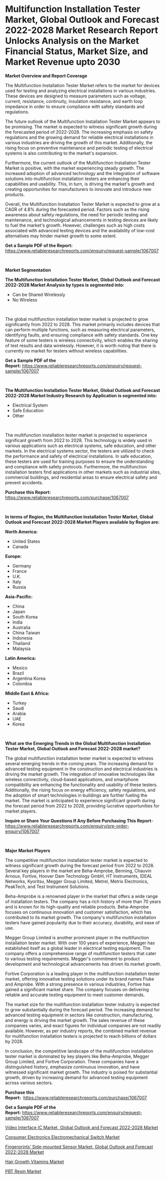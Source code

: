 <p><h1>Multifunction Installation Tester Market, Global Outlook and Forecast 2022-2028 Market Research Report Unlocks Analysis on the Market Financial Status, Market Size, and Market Revenue upto 2030</h1></p><p><strong>Market Overview and Report Coverage</strong></p>
<p><p>The Multifunction Installation Tester Market refers to the market for devices used for testing and analyzing electrical installations in various industries. These devices are designed to measure parameters such as voltage, current, resistance, continuity, insulation resistance, and earth loop impedance in order to ensure compliance with safety standards and regulations.</p><p>The future outlook of the Multifunction Installation Tester Market appears to be promising. The market is expected to witness significant growth during the forecasted period of 2022-2028. The increasing emphasis on safety regulations and the growing demand for reliable electrical installations in various industries are driving the growth of this market. Additionally, the rising focus on preventive maintenance and periodic testing of electrical systems is also contributing to the market's expansion.</p><p>Furthermore, the current outlook of the Multifunction Installation Tester Market is positive, with the market experiencing steady growth. The increased adoption of advanced technology and the integration of software solutions into multifunction installation testers are enhancing their capabilities and usability. This, in turn, is driving the market's growth and creating opportunities for manufacturers to innovate and introduce new products.</p><p>Overall, the Multifunction Installation Tester Market is expected to grow at a CAGR of 4.8% during the forecasted period. Factors such as the rising awareness about safety regulations, the need for periodic testing and maintenance, and technological advancements in testing devices are likely to fuel the market's growth. However, challenges such as high costs associated with advanced testing devices and the availability of low-cost alternatives may hinder market growth to some extent.</p></p>
<p><strong>Get a Sample PDF of the Report:</strong> <a href="https://www.reliableresearchreports.com/enquiry/request-sample/1067007">https://www.reliableresearchreports.com/enquiry/request-sample/1067007</a></p>
<p>&nbsp;</p>
<p><strong>Market Segmentation</strong></p>
<p><strong>The Multifunction Installation Tester Market, Global Outlook and Forecast 2022-2028 Market Analysis by types is segmented into:</strong></p>
<p><ul><li>Can be Shared Wirelessly</li><li>No Wireless</li></ul></p>
<p>&nbsp;</p>
<p><p>The global multifunction installation tester market is projected to grow significantly from 2022 to 2028. This market primarily includes devices that can perform multiple functions, such as measuring electrical parameters, identifying faults, and ensuring compliance with safety standards. One key feature of some testers is wireless connectivity, which enables the sharing of test results and data wirelessly. However, it is worth noting that there is currently no market for testers without wireless capabilities.</p></p>
<p><strong>Get a Sample PDF of the Report:</strong>&nbsp;<a href="https://www.reliableresearchreports.com/enquiry/request-sample/1067007">https://www.reliableresearchreports.com/enquiry/request-sample/1067007</a></p>
<p>&nbsp;</p>
<p><strong>The Multifunction Installation Tester Market, Global Outlook and Forecast 2022-2028 Market Industry Research by Application is segmented into:</strong></p>
<p><ul><li>Electrical System</li><li>Safe Education</li><li>Other</li></ul></p>
<p>&nbsp;</p>
<p><p>The multifunction installation tester market is projected to experience significant growth from 2022 to 2028. This technology is widely used in various applications such as electrical systems, safe education, and other markets. In the electrical systems sector, the testers are utilized to check the performance and safety of electrical installations. In safe education, these testers are used for training purposes to ensure the understanding and compliance with safety protocols. Furthermore, the multifunction installation testers find applications in other markets such as industrial sites, commercial buildings, and residential areas to ensure electrical safety and prevent accidents.</p></p>
<p><strong>Purchase this Report:</strong>&nbsp; <a href="https://www.reliableresearchreports.com/purchase/1067007">https://www.reliableresearchreports.com/purchase/1067007</a></p>
<p>&nbsp;</p>
<p><strong>In terms of Region, the Multifunction Installation Tester Market, Global Outlook and Forecast 2022-2028 Market Players available by Region are:</strong></p>
<p>
    <p> <strong> North America: </strong>
        <ul>
            <li>United States</li>
            <li>Canada</li>
        </ul>
        </p> 
    <p> <strong> Europe: </strong>
        <ul>
            <li>Germany</li>
            <li>France</li>
            <li>U.K.</li>
            <li>Italy</li>
            <li>Russia</li>
        </ul>
        </p> 
    <p> <strong> Asia-Pacific: </strong>
        <ul>
            <li>China</li>
            <li>Japan</li>
            <li>South Korea</li>
            <li>India</li>
            <li>Australia</li>
            <li>China Taiwan</li>
            <li>Indonesia</li>
            <li>Thailand</li>
            <li>Malaysia</li>
        </ul>
        </p> 
    <p> <strong> Latin America: </strong>
        <ul>
            <li>Mexico</li>
            <li>Brazil</li>
            <li>Argentina Korea</li>
            <li>Colombia</li>
        </ul>
        </p> 
    <p> <strong> Middle East & Africa: </strong>
        <ul>
            <li>Turkey</li>
            <li>Saudi</li>
            <li>Arabia</li>
            <li>UAE</li>
            <li>Korea</li>
        </ul>
    </p>
    </p>
<p>&nbsp;</p>
<p><strong>What are the Emerging Trends in the Global Multifunction Installation Tester Market, Global Outlook and Forecast 2022-2028 market?</strong></p>
<p><p>The global multifunction installation tester market is expected to witness several emerging trends in the coming years. The increasing demand for advanced testing equipment in the construction and electrical industries is driving the market growth. The integration of innovative technologies like wireless connectivity, cloud-based applications, and smartphone compatibility are enhancing the functionality and usability of these testers. Additionally, the rising focus on energy efficiency, safety regulations, and the adoption of smart technologies in buildings are further fueling the market. The market is anticipated to experience significant growth during the forecast period from 2022 to 2028, providing lucrative opportunities for market players.</p></p>
<p><strong>Inquire or Share Your Questions If Any Before Purchasing This Report</strong>- <a href="https://www.reliableresearchreports.com/enquiry/pre-order-enquiry/1067007">https://www.reliableresearchreports.com/enquiry/pre-order-enquiry/1067007</a></p>
<p>&nbsp;</p>
<p><strong>Major Market Players</strong></p>
<p><p>The competitive multifunction installation tester market is expected to witness significant growth during the forecast period from 2022 to 2028. Several key players in the market are Beha-Amprobe, Benning, Chauvin Arnoux, Fortive, Hoover Dam Technology GmbH, HT Instruments, IDEAL Networks, Kyoritsu, Megger Group Limited, Metrel, Metrix Electronics, PeakTech, and Test Instrument Solutions.</p><p>Beha-Amprobe is a renowned player in the market that offers a wide range of installation testers. The company has a rich history of more than 70 years and is known for its high-quality and reliable products. Beha-Amprobe focuses on continuous innovation and customer satisfaction, which has contributed to its market growth. The company's multifunction installation testers have gained popularity due to their accuracy, durability, and ease of use.</p><p>Megger Group Limited is another prominent player in the multifunction installation tester market. With over 100 years of experience, Megger has established itself as a global leader in electrical testing equipment. The company offers a comprehensive range of multifunction testers that cater to various testing requirements. Megger's commitment to product development and technological advancements has driven its market growth.</p><p>Fortive Corporation is a leading player in the multifunction installation tester market, offering innovative testing solutions under its brand names Fluke and Amprobe. With a strong presence in various industries, Fortive has gained a significant market share. The company focuses on delivering reliable and accurate testing equipment to meet customer demands.</p><p>The market size for the multifunction installation tester industry is expected to grow substantially during the forecast period. The increasing demand for advanced testing equipment in sectors like construction, manufacturing, and energy is driving the market growth. The sales revenue of these companies varies, and exact figures for individual companies are not readily available. However, as per industry reports, the combined market revenue for multifunction installation testers is projected to reach billions of dollars by 2028.</p><p>In conclusion, the competitive landscape of the multifunction installation tester market is dominated by key players like Beha-Amprobe, Megger Group Limited, and Fortive Corporation. These companies have a distinguished history, emphasize continuous innovation, and have witnessed significant market growth. The industry is poised for substantial growth, driven by increasing demand for advanced testing equipment across various sectors.</p></p>
<p><strong>Purchase this Report:</strong>&nbsp;&nbsp;<a href="https://www.reliableresearchreports.com/purchase/1067007">https://www.reliableresearchreports.com/purchase/1067007</a></p>
<p></p>
<p><strong>Get a Sample PDF of the Report:</strong>&nbsp;<a href="https://www.reliableresearchreports.com/enquiry/request-sample/1067007">https://www.reliableresearchreports.com/enquiry/request-sample/1067007</a></p>
<p><p><a href="https://github.com/RickHolmes3/Market-Research-Report-List-1/blob/main/video-interface-ic-market-global-outlook-and-forecast-2022-2028-market.md">Video Interface IC Market, Global Outlook and Forecast 2022-2028 Market</a></p><p><a href="https://www.reportprime.com/consumer-electronics-electromechanical-switch-r4769">Consumer Electronics Electromechanical Switch Market</a></p><p><a href="https://github.com/GroverBarry/Market-Research-Report-List-1/blob/main/fingerprints-side-mounted-sensor-market-global-outlook-and-forecast-2022-2028-market.md">Fingerprints’ Side-mounted Sensor Market, Global Outlook and Forecast 2022-2028 Market</a></p><p><a href="https://medium.com/@jhonwin654/hair-growth-vitamins-market-size-growth-forecast-2023-2030-1bdfc93781c1">Hair Growth Vitamins Market</a></p><p><a href="https://www.linkedin.com/pulse/pbt-resin-market-challenges-opportunities-growth-drivers-9none/">PBT Resin Market</a></p></p>